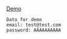 [Demo](https://gmz2091.github.io/FitnessApp/root/)

```
Dato for demo
email: test@test.com
password: AAAAAAAAAA
```
